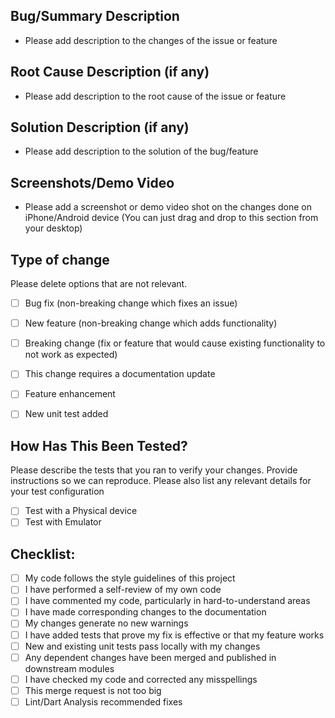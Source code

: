 ## Bug/Summary Description

- Please add description to the changes of the issue or feature


## Root Cause Description (if any)

- Please add description to the root cause of the issue or feature


## Solution Description (if any)

- Please add description to the solution of the bug/feature 


## Screenshots/Demo Video

- Please add a screenshot or demo video shot on the changes done on iPhone/Android device (You can just drag and drop to this section from your desktop)
 

## Type of change

Please delete options that are not relevant.

- [ ] Bug fix (non-breaking change which fixes an issue)
- [ ] New feature (non-breaking change which adds functionality)
- [ ] Breaking change (fix or feature that would cause existing functionality to not work as expected)
- [ ] This change requires a documentation update
- [ ] Feature enhancement
- [ ] New unit test added


## How Has This Been Tested?

Please describe the tests that you ran to verify your changes. Provide instructions so we can reproduce. Please also list any relevant details for your test configuration

- [ ] Test with a Physical device
- [ ] Test with Emulator

## Checklist:

- [ ] My code follows the style guidelines of this project
- [ ] I have performed a self-review of my own code
- [ ] I have commented my code, particularly in hard-to-understand areas
- [ ] I have made corresponding changes to the documentation
- [ ] My changes generate no new warnings
- [ ] I have added tests that prove my fix is effective or that my feature works
- [ ] New and existing unit tests pass locally with my changes
- [ ] Any dependent changes have been merged and published in downstream modules
- [ ] I have checked my code and corrected any misspellings
- [ ] This merge request is not too big
- [ ] Lint/Dart Analysis recommended fixes
